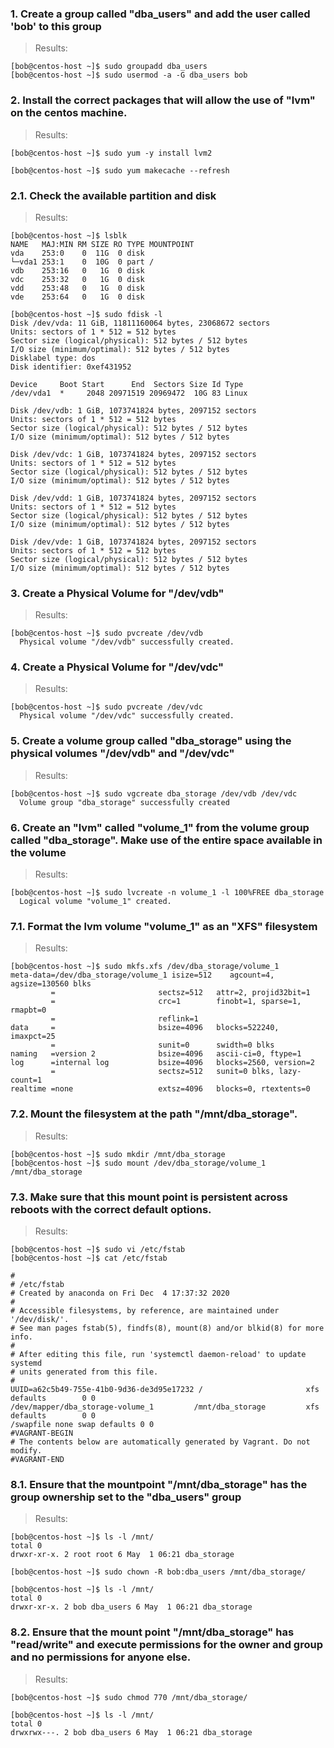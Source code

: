 ### 1. Create a group called "dba_users" and add the user called 'bob' to this group
> Results:
```
[bob@centos-host ~]$ sudo groupadd dba_users
[bob@centos-host ~]$ sudo usermod -a -G dba_users bob
```

### 2. Install the correct packages that will allow the use of "lvm" on the centos machine.
> Results:
```
[bob@centos-host ~]$ sudo yum -y install lvm2

[bob@centos-host ~]$ sudo yum makecache --refresh
```


### 2.1. Check the available partition and disk
> Results:
```
[bob@centos-host ~]$ lsblk
NAME   MAJ:MIN RM SIZE RO TYPE MOUNTPOINT
vda    253:0    0  11G  0 disk 
└─vda1 253:1    0  10G  0 part /
vdb    253:16   0   1G  0 disk 
vdc    253:32   0   1G  0 disk 
vdd    253:48   0   1G  0 disk 
vde    253:64   0   1G  0 disk 

[bob@centos-host ~]$ sudo fdisk -l
Disk /dev/vda: 11 GiB, 11811160064 bytes, 23068672 sectors
Units: sectors of 1 * 512 = 512 bytes
Sector size (logical/physical): 512 bytes / 512 bytes
I/O size (minimum/optimal): 512 bytes / 512 bytes
Disklabel type: dos
Disk identifier: 0xef431952

Device     Boot Start      End  Sectors Size Id Type
/dev/vda1  *     2048 20971519 20969472  10G 83 Linux

Disk /dev/vdb: 1 GiB, 1073741824 bytes, 2097152 sectors
Units: sectors of 1 * 512 = 512 bytes
Sector size (logical/physical): 512 bytes / 512 bytes
I/O size (minimum/optimal): 512 bytes / 512 bytes

Disk /dev/vdc: 1 GiB, 1073741824 bytes, 2097152 sectors
Units: sectors of 1 * 512 = 512 bytes
Sector size (logical/physical): 512 bytes / 512 bytes
I/O size (minimum/optimal): 512 bytes / 512 bytes

Disk /dev/vdd: 1 GiB, 1073741824 bytes, 2097152 sectors
Units: sectors of 1 * 512 = 512 bytes
Sector size (logical/physical): 512 bytes / 512 bytes
I/O size (minimum/optimal): 512 bytes / 512 bytes

Disk /dev/vde: 1 GiB, 1073741824 bytes, 2097152 sectors
Units: sectors of 1 * 512 = 512 bytes
Sector size (logical/physical): 512 bytes / 512 bytes
I/O size (minimum/optimal): 512 bytes / 512 bytes
```

### 3. Create a Physical Volume for "/dev/vdb"
> Results:
```
[bob@centos-host ~]$ sudo pvcreate /dev/vdb
  Physical volume "/dev/vdb" successfully created.
```

### 4. Create a Physical Volume for "/dev/vdc"
> Results:
```
[bob@centos-host ~]$ sudo pvcreate /dev/vdc
  Physical volume "/dev/vdc" successfully created.
```

### 5. Create a volume group called "dba_storage" using the physical volumes "/dev/vdb" and "/dev/vdc"
> Results:
```
[bob@centos-host ~]$ sudo vgcreate dba_storage /dev/vdb /dev/vdc
  Volume group "dba_storage" successfully created
```

### 6. Create an "lvm" called "volume_1" from the volume group called "dba_storage". Make use of the entire space available in the volume
> Results:
```
[bob@centos-host ~]$ sudo lvcreate -n volume_1 -l 100%FREE dba_storage
  Logical volume "volume_1" created.
```

### 7.1. Format the lvm volume "volume_1" as an "XFS" filesystem
> Results:
```
[bob@centos-host ~]$ sudo mkfs.xfs /dev/dba_storage/volume_1 
meta-data=/dev/dba_storage/volume_1 isize=512    agcount=4, agsize=130560 blks
         =                       sectsz=512   attr=2, projid32bit=1
         =                       crc=1        finobt=1, sparse=1, rmapbt=0
         =                       reflink=1
data     =                       bsize=4096   blocks=522240, imaxpct=25
         =                       sunit=0      swidth=0 blks
naming   =version 2              bsize=4096   ascii-ci=0, ftype=1
log      =internal log           bsize=4096   blocks=2560, version=2
         =                       sectsz=512   sunit=0 blks, lazy-count=1
realtime =none                   extsz=4096   blocks=0, rtextents=0
```

### 7.2. Mount the filesystem at the path "/mnt/dba_storage".
> Results:
```
[bob@centos-host ~]$ sudo mkdir /mnt/dba_storage
[bob@centos-host ~]$ sudo mount /dev/dba_storage/volume_1 /mnt/dba_storage
```

### 7.3. Make sure that this mount point is persistent across reboots with the correct default options.
> Results:
```
[bob@centos-host ~]$ sudo vi /etc/fstab 
[bob@centos-host ~]$ cat /etc/fstab 

#
# /etc/fstab
# Created by anaconda on Fri Dec  4 17:37:32 2020
#
# Accessible filesystems, by reference, are maintained under '/dev/disk/'.
# See man pages fstab(5), findfs(8), mount(8) and/or blkid(8) for more info.
#
# After editing this file, run 'systemctl daemon-reload' to update systemd
# units generated from this file.
#
UUID=a62c5b49-755e-41b0-9d36-de3d95e17232 /                       xfs     defaults        0 0
/dev/mapper/dba_storage-volume_1         /mnt/dba_storage         xfs     defaults        0 0
/swapfile none swap defaults 0 0
#VAGRANT-BEGIN
# The contents below are automatically generated by Vagrant. Do not modify.
#VAGRANT-END
```

### 8.1. Ensure that the mountpoint "/mnt/dba_storage" has the group ownership set to the "dba_users" group
> Results:
```
[bob@centos-host ~]$ ls -l /mnt/
total 0
drwxr-xr-x. 2 root root 6 May  1 06:21 dba_storage

[bob@centos-host ~]$ sudo chown -R bob:dba_users /mnt/dba_storage/

[bob@centos-host ~]$ ls -l /mnt/
total 0
drwxr-xr-x. 2 bob dba_users 6 May  1 06:21 dba_storage
```

### 8.2. Ensure that the mount point "/mnt/dba_storage" has "read/write" and execute permissions for the owner and group and no permissions for anyone else.
> Results:
```
[bob@centos-host ~]$ sudo chmod 770 /mnt/dba_storage/

[bob@centos-host ~]$ ls -l /mnt/
total 0
drwxrwx---. 2 bob dba_users 6 May  1 06:21 dba_storage
```
